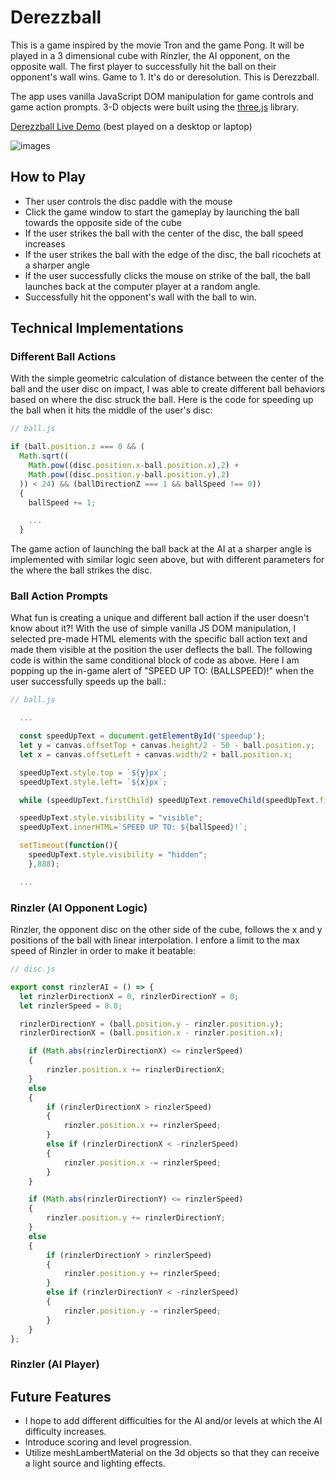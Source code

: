 # Derezzball

This is a game inspired by the movie Tron and the game Pong. It will be played in a 3 dimensional cube with Rinzler, the AI opponent, on the opposite wall. The first player to successfully hit the ball on their opponent's wall wins. Game to 1. It's do or deresolution. This is Derezzball.

The app uses vanilla JavaScript DOM manipulation for game controls and game action prompts. 3-D objects were built using the
[three.js](https://threejs.org/) library.


[Derezzball Live Demo](http://www.joey-wu.com/Derezzball/) (best played on a desktop or laptop)

![images](https://github.com/wjoeyu/Derezzball/blob/master/images/derezzball.gif)

## How to Play
- Ther user controls the disc paddle with the mouse
- Click the game window to start the gameplay by launching the ball towards the opposite side of the cube
- If the user strikes the ball with the center of the disc, the ball speed increases
- If the user strikes the ball with the edge of the disc, the ball ricochets at a sharper angle
- If the user successfully clicks the mouse on strike of the ball, the ball launches back at the computer player at a random angle.
- Successfully hit the opponent's wall with the ball to win.

## Technical Implementations

### Different Ball Actions

With the simple geometric calculation of distance between the center of the ball and the user disc on impact, I was able to create different ball behaviors based on where the disc struck the ball. Here is the code for speeding up the ball when it hits the middle of the user's disc:

```JavaScript
// ball.js

if (ball.position.z === 0 && (
  Math.sqrt((
    Math.pow((disc.position.x-ball.position.x),2) +
    Math.pow((disc.position.y-ball.position.y),2)
  )) < 24) && (ballDirectionZ === 1 && ballSpeed !== 0))
  {
    ballSpeed += 1;

    ...
  }
```
The game action of launching the ball back at the AI at a sharper angle is implemented with similar logic seen above, but with different parameters for the where the ball strikes the disc.

### Ball Action Prompts

What fun is creating a unique and different ball action if the user doesn't know about it?! With the use of simple vanilla JS DOM manipulation, I selected pre-made HTML elements with the specific ball action text and made them visible at the position the user deflects the ball. The following code is within the same conditional block of code as above. Here I am popping up the in-game alert of "SPEED UP TO: (BALLSPEED)!" when the user successfully speeds up the ball.:

```JavaScript
// ball.js

  ...

  const speedUpText = document.getElementById('speedup');
  let y = canvas.offsetTop + canvas.height/2 - 50 - ball.position.y;
  let x = canvas.offsetLeft + canvas.width/2 + ball.position.x;

  speedUpText.style.top = `${y}px`;
  speedUpText.style.left= `${x}px`;

  while (speedUpText.firstChild) speedUpText.removeChild(speedUpText.firstChild);

  speedUpText.style.visibility = "visible";
  speedUpText.innerHTML=`SPEED UP TO: ${ballSpeed}!`;

  setTimeout(function(){
    speedUpText.style.visibility = "hidden";
    },888);

  ...

```
### Rinzler (AI Opponent Logic)

Rinzler, the opponent disc on the other side of the cube, follows the x and y positions of the ball with linear interpolation. I enfore a limit to the max speed of Rinzler in order to make it beatable:

```JavaScript
// disc.js

export const rinzlerAI = () => {
  let rinzlerDirectionX = 0, rinzlerDirectionY = 0;
  let rinzlerSpeed = 8.8;

  rinzlerDirectionY = (ball.position.y - rinzler.position.y);
  rinzlerDirectionX = (ball.position.x - rinzler.position.x);

	if (Math.abs(rinzlerDirectionX) <= rinzlerSpeed)
	{
		rinzler.position.x += rinzlerDirectionX;
	}
	else
	{
		if (rinzlerDirectionX > rinzlerSpeed)
		{
			rinzler.position.x += rinzlerSpeed;
		}
		else if (rinzlerDirectionX < -rinzlerSpeed)
		{
			rinzler.position.x -= rinzlerSpeed;
		}
	}

	if (Math.abs(rinzlerDirectionY) <= rinzlerSpeed)
	{
		rinzler.position.y += rinzlerDirectionY;
	}
	else
	{
		if (rinzlerDirectionY > rinzlerSpeed)
		{
			rinzler.position.y += rinzlerSpeed;
		}
		else if (rinzlerDirectionY < -rinzlerSpeed)
		{
			rinzler.position.y -= rinzlerSpeed;
		}
	}
};

```

### Rinzler (AI Player)

## Future Features

- I hope to add different difficulties for the AI and/or levels at which the AI difficulty increases.
- Introduce scoring and level progression.
- Utilize meshLambertMaterial on the 3d objects so that they can receive a light source and lighting effects.
